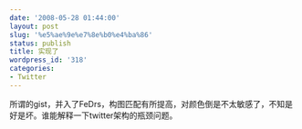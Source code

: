 ```yaml
---
date: '2008-05-28 01:44:00'
layout: post
slug: '%e5%ae%9e%e7%8e%b0%e4%ba%86'
status: publish
title: 实现了
wordpress_id: '318'
categories:
- Twitter
---
```


所谓的gist，并入了FeDrs，构图匹配有所提高，对颜色倒是不太敏感了，不知是好是坏。谁能解释一下twitter架构的瓶颈问题。  

